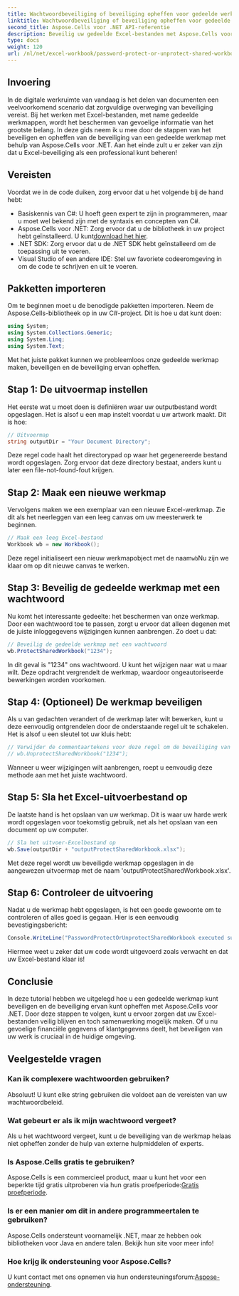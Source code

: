 ```yaml
---
title: Wachtwoordbeveiliging of beveiliging opheffen voor gedeelde werkmap
linktitle: Wachtwoordbeveiliging of beveiliging opheffen voor gedeelde werkmap
second_title: Aspose.Cells voor .NET API-referentie
description: Beveilig uw gedeelde Excel-bestanden met Aspose.Cells voor .NET met onze eenvoudige gids over wachtwoordbeveiliging en -verwijderingstechnieken.
type: docs
weight: 120
url: /nl/net/excel-workbook/password-protect-or-unprotect-shared-workbook/
---
```

## Invoering

In de digitale werkruimte van vandaag is het delen van documenten een veelvoorkomend scenario dat zorgvuldige overweging van beveiliging vereist. Bij het werken met Excel-bestanden, met name gedeelde werkmappen, wordt het beschermen van gevoelige informatie van het grootste belang. In deze gids neem ik u mee door de stappen van het beveiligen en opheffen van de beveiliging van een gedeelde werkmap met behulp van Aspose.Cells voor .NET. Aan het einde zult u er zeker van zijn dat u Excel-beveiliging als een professional kunt beheren!

## Vereisten

Voordat we in de code duiken, zorg ervoor dat u het volgende bij de hand hebt:

- Basiskennis van C#: U hoeft geen expert te zijn in programmeren, maar u moet wel bekend zijn met de syntaxis en concepten van C#.
-  Aspose.Cells voor .NET: Zorg ervoor dat u de bibliotheek in uw project hebt geïnstalleerd. U kunt[download het hier](https://releases.aspose.com/cells/net/).
- .NET SDK: Zorg ervoor dat u de .NET SDK hebt geïnstalleerd om de toepassing uit te voeren.
- Visual Studio of een andere IDE: Stel uw favoriete codeeromgeving in om de code te schrijven en uit te voeren.

## Pakketten importeren

Om te beginnen moet u de benodigde pakketten importeren. Neem de Aspose.Cells-bibliotheek op in uw C#-project. Dit is hoe u dat kunt doen:

```csharp
using System;
using System.Collections.Generic;
using System.Linq;
using System.Text;
```

Met het juiste pakket kunnen we probleemloos onze gedeelde werkmap maken, beveiligen en de beveiliging ervan opheffen. 

## Stap 1: De uitvoermap instellen

Het eerste wat u moet doen is definiëren waar uw outputbestand wordt opgeslagen. Het is alsof u een map instelt voordat u uw artwork maakt. Dit is hoe:

```csharp
// Uitvoermap
string outputDir = "Your Document Directory";
```

Deze regel code haalt het directorypad op waar het gegenereerde bestand wordt opgeslagen. Zorg ervoor dat deze directory bestaat, anders kunt u later een file-not-found-fout krijgen.

## Stap 2: Maak een nieuwe werkmap

Vervolgens maken we een exemplaar van een nieuwe Excel-werkmap. Zie dit als het neerleggen van een leeg canvas om uw meesterwerk te beginnen.

```csharp
// Maak een leeg Excel-bestand
Workbook wb = new Workbook();
```

Deze regel initialiseert een nieuw werkmapobject met de naam`wb`Nu zijn we klaar om op dit nieuwe canvas te werken.

## Stap 3: Beveilig de gedeelde werkmap met een wachtwoord

Nu komt het interessante gedeelte: het beschermen van onze werkmap. Door een wachtwoord toe te passen, zorgt u ervoor dat alleen degenen met de juiste inloggegevens wijzigingen kunnen aanbrengen. Zo doet u dat:

```csharp
// Beveilig de gedeelde werkmap met een wachtwoord
wb.ProtectSharedWorkbook("1234");
```

In dit geval is "1234" ons wachtwoord. U kunt het wijzigen naar wat u maar wilt. Deze opdracht vergrendelt de werkmap, waardoor ongeautoriseerde bewerkingen worden voorkomen.

## Stap 4: (Optioneel) De werkmap beveiligen

Als u van gedachten verandert of de werkmap later wilt bewerken, kunt u deze eenvoudig ontgrendelen door de onderstaande regel uit te schakelen. Het is alsof u een sleutel tot uw kluis hebt:

```csharp
// Verwijder de commentaartekens voor deze regel om de beveiliging van de gedeelde werkmap op te heffen
// wb.UnprotectSharedWorkbook("1234");
```

Wanneer u weer wijzigingen wilt aanbrengen, roept u eenvoudig deze methode aan met het juiste wachtwoord.

## Stap 5: Sla het Excel-uitvoerbestand op

De laatste hand is het opslaan van uw werkmap. Dit is waar uw harde werk wordt opgeslagen voor toekomstig gebruik, net als het opslaan van een document op uw computer.

```csharp
// Sla het uitvoer-Excelbestand op
wb.Save(outputDir + "outputProtectSharedWorkbook.xlsx");
```

Met deze regel wordt uw beveiligde werkmap opgeslagen in de aangewezen uitvoermap met de naam 'outputProtectSharedWorkbook.xlsx'. 

## Stap 6: Controleer de uitvoering

Nadat u de werkmap hebt opgeslagen, is het een goede gewoonte om te controleren of alles goed is gegaan. Hier is een eenvoudig bevestigingsbericht:

```csharp
Console.WriteLine("PasswordProtectOrUnprotectSharedWorkbook executed successfully.\r\n");
```

Hiermee weet u zeker dat uw code wordt uitgevoerd zoals verwacht en dat uw Excel-bestand klaar is!

## Conclusie

In deze tutorial hebben we uitgelegd hoe u een gedeelde werkmap kunt beveiligen en de beveiliging ervan kunt opheffen met Aspose.Cells voor .NET. Door deze stappen te volgen, kunt u ervoor zorgen dat uw Excel-bestanden veilig blijven en toch samenwerking mogelijk maken. Of u nu gevoelige financiële gegevens of klantgegevens deelt, het beveiligen van uw werk is cruciaal in de huidige omgeving.

## Veelgestelde vragen

### Kan ik complexere wachtwoorden gebruiken?
Absoluut! U kunt elke string gebruiken die voldoet aan de vereisten van uw wachtwoordbeleid.

### Wat gebeurt er als ik mijn wachtwoord vergeet?
Als u het wachtwoord vergeet, kunt u de beveiliging van de werkmap helaas niet opheffen zonder de hulp van externe hulpmiddelen of experts.

### Is Aspose.Cells gratis te gebruiken?
 Aspose.Cells is een commercieel product, maar u kunt het voor een beperkte tijd gratis uitproberen via hun gratis proefperiode:[Gratis proefperiode](https://releases.aspose.com/).

### Is er een manier om dit in andere programmeertalen te gebruiken?
Aspose.Cells ondersteunt voornamelijk .NET, maar ze hebben ook bibliotheken voor Java en andere talen. Bekijk hun site voor meer info!

### Hoe krijg ik ondersteuning voor Aspose.Cells?
 U kunt contact met ons opnemen via hun ondersteuningsforum:[Aspose-ondersteuning](https://forum.aspose.com/c/cells/9).